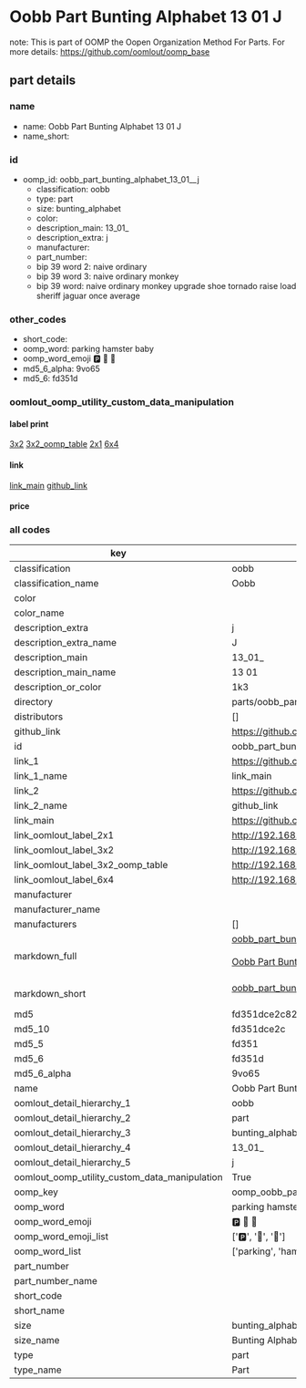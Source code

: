 # Oobb Part Bunting Alphabet 13 01  J  

note: This is part of OOMP the Oopen Organization Method For Parts. For more details: https://github.com/oomlout/oomp_base

##  part details





### name
* name: Oobb Part Bunting Alphabet 13 01  J
* name_short: 
### id
* oomp_id: oobb_part_bunting_alphabet_13_01__j
  * classification: oobb
  * type: part
  * size: bunting_alphabet
  * color: 
  * description_main: 13_01_
  * description_extra: j
  * manufacturer: 
  * part_number: 
  * bip 39 word 2: naive ordinary
  * bip 39 word 3: naive ordinary monkey
  * bip 39 word: naive ordinary monkey upgrade shoe tornado raise load sheriff jaguar once average

### other_codes
* short_code: 
* oomp_word: parking hamster baby
* oomp_word_emoji :parking: :hamster: :baby:
* md5_6_alpha: 9vo65
* md5_6: fd351d






### oomlout_oomp_utility_custom_data_manipulation
#### label print
[3x2](http://192.168.1.245:1112/?label=oomp%209vo65)
[3x2_oomp_table](http://192.168.1.107:1112/?label=oomp%209vo65)
[2x1](http://192.168.1.242:1112/?label=oomp%209vo65)
[6x4](http://192.168.1.55:1112/?label=oomp%209vo65)    

#### link

[link_main](https://github.com/oomlout/oomlout_oomp_current_version_messy/tree/main/parts/oobb_part_bunting_alphabet_13_01__j) [github_link](https://github.com/oomlout/oomlout_oomp_part_src/tree/main/parts/oobb_part_bunting_alphabet_13_01__j)                             

#### price







### all codes 
| key | value |  
| --- | --- |  
| classification | oobb |  
| classification_name | Oobb |  
| color |  |  
| color_name |  |  
| description_extra | j |  
| description_extra_name | J |  
| description_main | 13_01_ |  
| description_main_name | 13 01  |  
| description_or_color | 1k3 |  
| directory | parts/oobb_part_bunting_alphabet_13_01__j |  
| distributors | [] |  
| github_link | https://github.com/oomlout/oomlout_oomp_part_src/tree/main/parts/oobb_part_bunting_alphabet_13_01__j |  
| id | oobb_part_bunting_alphabet_13_01__j |  
| link_1 | https://github.com/oomlout/oomlout_oomp_current_version_messy/tree/main/parts/oobb_part_bunting_alphabet_13_01__j |  
| link_1_name | link_main |  
| link_2 | https://github.com/oomlout/oomlout_oomp_part_src/tree/main/parts/oobb_part_bunting_alphabet_13_01__j |  
| link_2_name | github_link |  
| link_main | https://github.com/oomlout/oomlout_oomp_current_version_messy/tree/main/parts/oobb_part_bunting_alphabet_13_01__j |  
| link_oomlout_label_2x1 | http://192.168.1.242:1112/?label=oomp%209vo65 |  
| link_oomlout_label_3x2 | http://192.168.1.245:1112/?label=oomp%209vo65 |  
| link_oomlout_label_3x2_oomp_table | http://192.168.1.107:1112/?label=oomp%209vo65 |  
| link_oomlout_label_6x4 | http://192.168.1.55:1112/?label=oomp%209vo65 |  
| manufacturer |  |  
| manufacturer_name |  |  
| manufacturers | [] |  
| markdown_full | [oobb_part_bunting_alphabet_13_01__j](https://github.com/oomlout/oomlout_oomp_current_version_messy/tree/main/parts/oobb_part_bunting_alphabet_13_01__j)<br>[](https://github.com/oomlout/oomlout_oomp_current_version_messy/tree/main/parts/oobb_part_bunting_alphabet_13_01__j)<br>[Oobb Part Bunting Alphabet 13 01  J](https://github.com/oomlout/oomlout_oomp_current_version_messy/tree/main/parts/oobb_part_bunting_alphabet_13_01__j)<br><br> |  
| markdown_short | [oobb_part_bunting_alphabet_13_01__j](https://github.com/oomlout/oomlout_oomp_current_version_messy/tree/main/parts/oobb_part_bunting_alphabet_13_01__j)<br><br> |  
| md5 | fd351dce2c82f62795e33eeb1e671495 |  
| md5_10 | fd351dce2c |  
| md5_5 | fd351 |  
| md5_6 | fd351d |  
| md5_6_alpha | 9vo65 |  
| name | Oobb Part Bunting Alphabet 13 01  J |  
| oomlout_detail_hierarchy_1 | oobb |  
| oomlout_detail_hierarchy_2 | part |  
| oomlout_detail_hierarchy_3 | bunting_alphabet |  
| oomlout_detail_hierarchy_4 | 13_01_ |  
| oomlout_detail_hierarchy_5 | j |  
| oomlout_oomp_utility_custom_data_manipulation | True |  
| oomp_key | oomp_oobb_part_bunting_alphabet_13_01__j |  
| oomp_word | parking hamster baby |  
| oomp_word_emoji | :parking: :hamster: :baby: |  
| oomp_word_emoji_list | [':parking:', ':hamster:', ':baby:'] |  
| oomp_word_list | ['parking', 'hamster', 'baby'] |  
| part_number |  |  
| part_number_name |  |  
| short_code |  |  
| short_name |  |  
| size | bunting_alphabet |  
| size_name | Bunting Alphabet |  
| type | part |  
| type_name | Part |  
